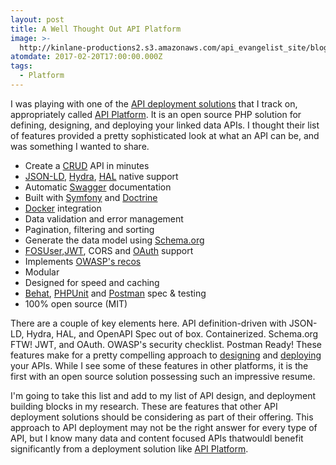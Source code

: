 ```yaml
---
layout: post
title: A Well Thought Out API Platform
image: >-
  http://kinlane-productions2.s3.amazonaws.com/api_evangelist_site/blog/api_platform_upside_down.png
atomdate: 2017-02-20T17:00:00.000Z
tags:
  - Platform
---
```

I was playing with one of the [API deployment solutions](http://deployment.apievangelist.com) that I track on, appropriately called [API Platform](https://api-platform.com/). It is an open source PHP solution for defining, designing, and deploying your linked data APIs. I thought their list of features provided a pretty sophisticated look at what an API can be, and was something I wanted to share.

*   Create a [CRUD](https://en.wikipedia.org/wiki/Create,_read,_update_and_delete) API in minutes
*   [JSON-LD](http://json-ld.org/), [Hydra](http://www.hydra-cg.com/), [HAL](http://stateless.co/hal_specification.html) native support
*   Automatic [Swagger](http://swagger.io/) documentation
*   Built with [Symfony](https://symfony.com/) and [Doctrine](http://www.doctrine-project.org/)
*   [Docker](https://www.docker.com/) integration
*   Data validation and error management
*   Pagination, filtering and sorting
*   Generate the data model using [Schema.org](https://schema.org/)
*   [FOSUser](http://symfony.com/doc/current/bundles/FOSUserBundle/index.html),[JWT](https://jwt.io/), CORS and [OAuth](https://oauth.net/) support
*   Implements [OWASP's recos](https://www.owasp.org/index.php/REST_Security_Cheat_Sheet)
*   Modular
*   Designed for speed and caching
*   [Behat](http://behat.org/), [PHPUnit](http://phpunit.de/) and [Postman](https://www.getpostman.com/) spec & testing
*   100% open source (MIT)

There are a couple of key elements here. API definition-driven with JSON-LD, Hydra, HAL, and OpenAPI Spec out of box. Containerized. Schema.org FTW! JWT, and OAuth. OWASP's security checklist. Postman Ready! These features make for a pretty compelling approach to [designing](http://design.apievangelist.com) and [deploying](http://deployment.apievangelist.com) your APIs. While I see some of these features in other platforms, it is the first with an open source solution possessing such an impressive resume. 

I'm going to take this list and add to my list of API design, and deployment building blocks in my research. These are features that other API deployment solutions should be considering as part of their offering. This approach to API deployment may not be the right answer for every type of API, but I know many data and content focused APIs thatwouldl benefit significantly from a deployment solution like [API Platform](https://api-platform.com/).